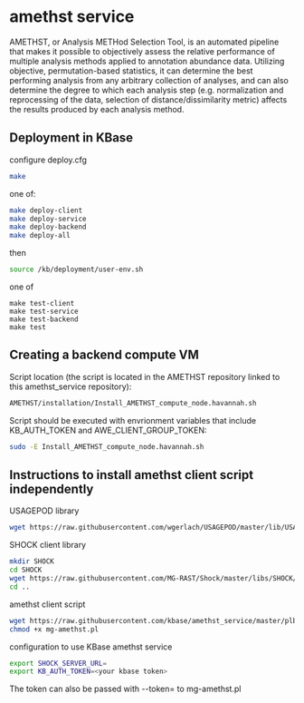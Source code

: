 amethst service
===============

AMETHST, or Analysis METHod Selection Tool, is an automated pipeline that makes it possible to objectively assess the relative performance of multiple analysis methods applied to annotation abundance data. Utilizing objective, permutation-based statistics, it can determine the best performing analysis from any arbitrary collection of analyses, and can also determine the degree to which each analysis step (e.g. normalization and reprocessing of the data, selection of distance/dissimilarity metric) affects the results produced by each analysis method.




Deployment in KBase
-------------------

configure deploy.cfg


```bash
make
```

one of:
```bash
make deploy-client
make deploy-service
make deploy-backend
make deploy-all
```

then
```bash
source /kb/deployment/user-env.sh
```

one of
```shell
make test-client
make test-service
make test-backend
make test
```

Creating a backend compute VM
-----------------------------
Script location (the script is located in the AMETHST repository linked to this amethst_service repository):
```bash
AMETHST/installation/Install_AMETHST_compute_node.havannah.sh
```

Script should be executed with envrionment variables that include KB_AUTH_TOKEN and AWE_CLIENT_GROUP_TOKEN:
```bash
sudo -E Install_AMETHST_compute_node.havannah.sh
```


Instructions to install amethst client script independently
-----------------------------------------------------------

USAGEPOD library

```bash
wget https://raw.githubusercontent.com/wgerlach/USAGEPOD/master/lib/USAGEPOD.pm
```

SHOCK client library

```bash
mkdir SHOCK
cd SHOCK
wget https://raw.githubusercontent.com/MG-RAST/Shock/master/libs/SHOCK/Client.pm
cd ..
```

amethst client script

```bash
wget https://raw.githubusercontent.com/kbase/amethst_service/master/plbin/mg-amethst.pl
chmod +x mg-amethst.pl
```

configuration to use KBase amethst service

```bash
export SHOCK_SERVER_URL=
export KB_AUTH_TOKEN=<your kbase token>
```

The token can also be passed with --token=<token> to mg-amethst.pl
